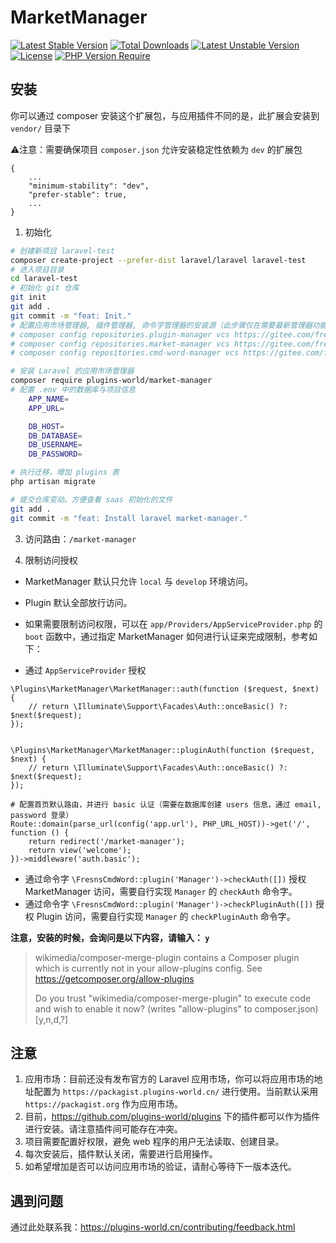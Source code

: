 # MarketManager

[![Latest Stable Version](http://poser.pugx.org/plugins-world/market-manager/v)](https://packagist.org/packages/plugins-world/market-manager)
[![Total Downloads](http://poser.pugx.org/plugins-world/market-manager/downloads)](https://packagist.org/packages/plugins-world/market-manager)
[![Latest Unstable Version](http://poser.pugx.org/plugins-world/market-manager/v/unstable)](https://packagist.org/packages/plugins-world/market-manager) [![License](http://poser.pugx.org/plugins-world/market-manager/license)](https://packagist.org/packages/plugins-world/market-manager)
[![PHP Version Require](http://poser.pugx.org/plugins-world/market-manager/require/php)](https://packagist.org/packages/plugins-world/market-manager)


## 安装

你可以通过 composer 安装这个扩展包，与应用插件不同的是，此扩展会安装到 `vendor/` 目录下

⚠️注意：需要确保项目 `composer.json` 允许安装稳定性依赖为 `dev` 的扩展包
```
{
    ...
    "minimum-stability": "dev",
    "prefer-stable": true,
    ...
}
```

1. 初始化
```bash
# 创建新项目 laravel-test
composer create-project --prefer-dist laravel/laravel laravel-test
# 进入项目目录
cd laravel-test
# 初始化 git 仓库
git init
git add .
git commit -m "feat: Init."
# 配置应用市场管理器, 插件管理器, 命令字管理器的安装源（此步骤仅在需要最新管理器功能时配置）
# composer config repositories.plugin-manager vcs https://gitee.com/fresns/plugin-manager
# composer config repositories.market-manager vcs https://gitee.com/fresns/market-manager
# composer config repositories.cmd-word-manager vcs https://gitee.com/fresns/cmd-word-manager

# 安装 Laravel 的应用市场管理器
composer require plugins-world/market-manager
# 配置 .env 中的数据库与项目信息
	APP_NAME=
	APP_URL=

	DB_HOST=
	DB_DATABASE=
	DB_USERNAME=
	DB_PASSWORD=

# 执行迁移，增加 plugins 表
php artisan migrate

# 提交仓库变动。方便查看 saas 初始化的文件
git add .
git commit -m "feat: Install laravel market-manager."
```

3. 访问路由：`/market-manager`

4. 限制访问授权
- MarketManager 默认只允许 `local` 与 `develop` 环境访问。
- Plugin 默认全部放行访问。
- 如果需要限制访问权限，可以在 `app/Providers/AppServiceProvider.php` 的 `boot` 函数中，通过指定 MarketManager 如何进行认证来完成限制，参考如下：

- 通过 `AppServiceProvider` 授权
```
\Plugins\MarketManager\MarketManager::auth(function ($request, $next) {
    // return \Illuminate\Support\Facades\Auth::onceBasic() ?: $next($request);
});


\Plugins\MarketManager\MarketManager::pluginAuth(function ($request, $next) {
    // return \Illuminate\Support\Facades\Auth::onceBasic() ?: $next($request);
});

# 配置首页默认路由，并进行 basic 认证（需要在数据库创建 users 信息，通过 email, password 登录）
Route::domain(parse_url(config('app.url'), PHP_URL_HOST))->get('/', function () {
    return redirect('/market-manager');
    return view('welcome');
})->middleware('auth.basic');
```

- 通过命令字 `\FresnsCmdWord::plugin('Manager')->checkAuth([])` 授权 MarketManager 访问，需要自行实现 `Manager` 的 `checkAuth` 命令字。
- 通过命令字 `\FresnsCmdWord::plugin('Manager')->checkPluginAuth([])` 授权 Plugin 访问，需要自行实现 `Manager` 的 `checkPluginAuth` 命令字。


**注意，安装的时候，会询问是以下内容，请输入： `y`**
> wikimedia/composer-merge-plugin contains a Composer plugin which is currently not in your allow-plugins config. See https://getcomposer.org/allow-plugins  
> 
> Do you trust "wikimedia/composer-merge-plugin" to execute code and wish to enable it now? (writes "allow-plugins" to composer.json) [y,n,d,?]



## 注意

1. 应用市场：目前还没有发布官方的 Laravel 应用市场，你可以将应用市场的地址配置为 `https://packagist.plugins-world.cn/` 进行使用。当前默认采用 `https://packagist.org` 作为应用市场。
2. 目前，https://github.com/plugins-world/plugins 下的插件都可以作为插件进行安装。请注意插件间可能存在冲突。
3. 项目需要配置好权限，避免 web 程序的用户无法读取、创建目录。
4. 每次安装后，插件默认关闭，需要进行启用操作。
5. 如希望增加是否可以访问应用市场的验证，请耐心等待下一版本迭代。


## 遇到问题

通过此处联系我：https://plugins-world.cn/contributing/feedback.html
